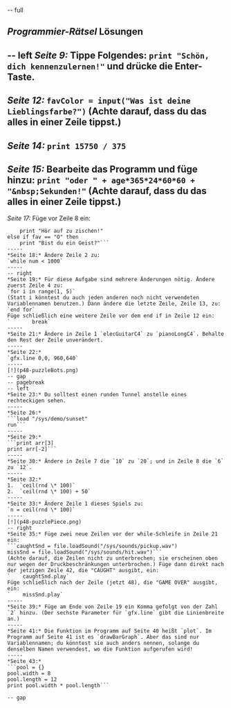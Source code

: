-- full
## _Programmier-Rätsel_ Lösungen
-- left
*Seite 9:* Tippe Folgendes:
`print "Schön, dich kennenzulernen!"`
und drücke die Enter-Taste.
-----
*Seite 12:*
`favColor = input("Was ist deine Lieblingsfarbe?")`
(Achte darauf, dass du das alles in einer Zeile tippst.)
-----
*Seite 14:*
`print 15750 / 375`
-----
*Seite 15:* Bearbeite das Programm und füge hinzu:
```print "oder " + age*365*24*60*60 + "&nbsp;Sekunden!"```
(Achte darauf, dass du das alles in einer Zeile tippst.)
-----
*Seite 17:* Füge vor Zeile 8 ein:
```else if fav == "S" then
	print "Hör auf zu zischen!"
else if fav == "O" then
	print "Bist du ein Geist?"```
-----
*Seite 18:* Ändere Zeile 2 zu:
`while num < 1000`
-----
-- right
*Seite 19:* Für diese Aufgabe sind mehrere Änderungen nötig. Ändere zuerst Zeile 4 zu:
`for i in range(1, 5)`
(Statt i könntest du auch jeden anderen noch nicht verwendeten Variablennamen benutzen.) Dann ändere die letzte Zeile, Zeile 13, zu:
`end for`
Füge schließlich eine weitere Zeile vor dem end if in Zeile 12 ein:
`		break`
-----
*Seite 21:* Ändere in Zeile 1 `elecGuitarC4` zu `pianoLongC4`. Behalte den Rest der Zeile unverändert.
-----
*Seite 22:*
`gfx.line 0,0, 960,640`
-----
[!](p48-puzzleBots.png)
-- gap
-- pagebreak
-- left
*Seite 23:* Du solltest einen runden Tunnel anstelle eines rechteckigen sehen.
-----
*Seite 26:*
```load "/sys/demo/sunset"
run```
-----
*Seite 29:*
```print arr[3]
print arr[-2]```
-----
*Seite 30:* Ändere in Zeile 7 die `10` zu `20`; und in Zeile 8 die `6` zu `12`.
-----
*Seite 32:*
1.	`ceil(rnd \* 100)`
2.	`ceil(rnd \* 100) + 50`
-----
*Seite 33:* Ändere Zeile 1 dieses Spiels zu:
`n = ceil(rnd \* 100)`
-----
[!](p48-puzzlePiece.png)
-- right
*Seite 35:* Füge zwei neue Zeilen vor der while-Schleife in Zeile 21 ein:
```caughtSnd = file.loadSound("/sys/sounds/pickup.wav")
missSnd = file.loadSound("/sys/sounds/hit.wav")```
(Achte darauf, die Zeilen nicht zu unterbrechen; sie erscheinen oben nur wegen der Druckbeschränkungen unterbrochen.) Füge dann direkt nach der jetzigen Zeile 42, die "CAUGHT" ausgibt, ein:
`    caughtSnd.play`
Füge schließlich nach der Zeile (jetzt 48), die "GAME OVER" ausgibt, ein:
`    missSnd.play`
-----
*Seite 39:* Füge am Ende von Zeile 19 ein Komma gefolgt von der Zahl `2` hinzu. (Der sechste Parameter für `gfx.line` gibt die Linienbreite an.)
-----
*Seite 41:* Die Funktion im Programm auf Seite 40 heißt `plot`. Im Programm auf Seite 41 ist es `drawBarGraph`. Aber das sind nur Variablennamen; du könntest sie auch anders nennen, solange du denselben Namen verwendest, wo die Funktion aufgerufen wird!
-----
*Seite 43:* 
```pool = {}
pool.width = 8
pool.length = 12
print pool.width * pool.length```

-- gap